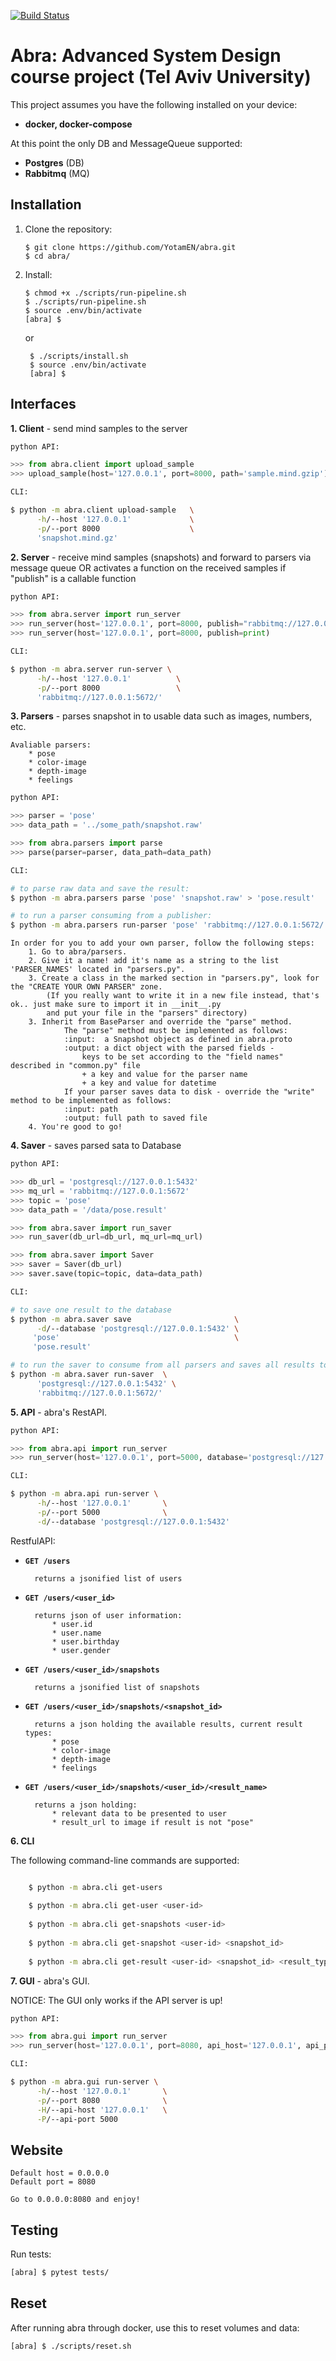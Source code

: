 [![Build Status](https://travis-ci.org/YotamEN/abra.svg?branch=master)](https://travis-ci.org/github/YotamEN/abra)

# Abra: Advanced System Design course project (Tel Aviv University)

This project assumes you have the following installed on your device:
* **docker, docker-compose** 

At this point the only DB and MessageQueue supported:
* **Postgres** (DB)
* **Rabbitmq** (MQ)

## Installation

1. Clone the repository:

    ```console
    $ git clone https://github.com/YotamEN/abra.git
    $ cd abra/
    ```

2. Install:

    ```console
    $ chmod +x ./scripts/run-pipeline.sh
    $ ./scripts/run-pipeline.sh
    $ source .env/bin/activate
    [abra] $
    ```
   
   or 
   
   ```console
    $ ./scripts/install.sh
    $ source .env/bin/activate
    [abra] $
    ```
   

## Interfaces

**1. Client** - send mind samples to the server

```python
python API:

>>> from abra.client import upload_sample
>>> upload_sample(host='127.0.0.1', port=8000, path='sample.mind.gzip')
```
```bash
CLI:

$ python -m abra.client upload-sample   \
      -h/--host '127.0.0.1'             \
      -p/--port 8000                    \
      'snapshot.mind.gz'
```

**2. Server** - receive mind samples (snapshots) and forward to parsers via message queue OR 
activates a function on the received samples if "publish" is a callable function
   
```python
python API:

>>> from abra.server import run_server
>>> run_server(host='127.0.0.1', port=8000, publish="rabbitmq://127.0.0.1:5672")
>>> run_server(host='127.0.0.1', port=8000, publish=print)
```
```bash
CLI:

$ python -m abra.server run-server \
      -h/--host '127.0.0.1'          \
      -p/--port 8000                 \
      'rabbitmq://127.0.0.1:5672/'
```
**3. Parsers** - parses snapshot in to usable data such as images, numbers, etc.

    Avaliable parsers:
        * pose
        * color-image
        * depth-image
        * feelings
```python
python API:

>>> parser = 'pose'
>>> data_path = '../some_path/snapshot.raw'

>>> from abra.parsers import parse
>>> parse(parser=parser, data_path=data_path)
```
```bash
CLI:

# to parse raw data and save the result:
$ python -m abra.parsers parse 'pose' 'snapshot.raw' > 'pose.result'

# to run a parser consuming from a publisher:
$ python -m abra.parsers run-parser 'pose' 'rabbitmq://127.0.0.1:5672/'
```
```
In order for you to add your own parser, follow the following steps:
    1. Go to abra/parsers.
    2. Give it a name! add it's name as a string to the list 'PARSER_NAMES' located in "parsers.py".
    3. Create a class in the marked section in "parsers.py", look for the "CREATE YOUR OWN PARSER" zone.
        (If you really want to write it in a new file instead, that's ok.. just make sure to import it in __init__.py
        and put your file in the "parsers" directory)
    3. Inherit from BaseParser and override the "parse" method.
            The "parse" method must be implemented as follows:
            :input:  a Snapshot object as defined in abra.proto
            :output: a dict object with the parsed fields - 
                keys to be set according to the "field names" described in "common.py" file
                + a key and value for the parser name
                + a key and value for datetime
            If your parser saves data to disk - override the "write" method to be implemented as follows:
            :input: path
            :output: full path to saved file
    4. You're good to go!
```

**4. Saver** - saves parsed sata to Database
```python
python API:

>>> db_url = 'postgresql://127.0.0.1:5432'
>>> mq_url = 'rabbitmq://127.0.0.1:5672'
>>> topic = 'pose'
>>> data_path = '/data/pose.result'

>>> from abra.saver import run_saver
>>> run_saver(db_url=db_url, mq_url=mq_url)

>>> from abra.saver import Saver
>>> saver = Saver(db_url)
>>> saver.save(topic=topic, data=data_path)
```
```bash
CLI:

# to save one result to the database
$ python -m abra.saver save                       \
      -d/--database 'postgresql://127.0.0.1:5432' \
     'pose'                                       \
     'pose.result'

# to run the saver to consume from all parsers and saves all results to the DB
$ python -m abra.saver run-saver  \
      'postgresql://127.0.0.1:5432' \
      'rabbitmq://127.0.0.1:5672/'

```

**5. API** - abra's RestAPI.

```python
python API:

>>> from abra.api import run_server
>>> run_server(host='127.0.0.1', port=5000, database='postgresql://127.0.0.1:5432')
```
```bash
CLI:

$ python -m abra.api run-server \
      -h/--host '127.0.0.1'       \
      -p/--port 5000              \
      -d/--database 'postgresql://127.0.0.1:5432'
```
RestfulAPI:
* **`GET /users`**

        returns a jsonified list of users
    
* **`GET /users/<user_id>`**

        returns json of user information:
            * user.id
            * user.name
            * user.birthday
            * user.gender
    
* **`GET /users/<user_id>/snapshots`**

        returns a jsonified list of snapshots
    
* **`GET /users/<user_id>/snapshots/<snapshot_id>`**

        returns a json holding the available results, current result types:
            * pose
            * color-image
            * depth-image
            * feelings
    
* **`GET /users/<user_id>/snapshots/<user_id>/<result_name>`**

        returns a json holding:
            * relevant data to be presented to user 
            * result_url to image if result is not "pose"
        

**6. CLI**

The following command-line commands are supported:
```bash

    $ python -m abra.cli get-users
    
    $ python -m abra.cli get-user <user-id> 
    
    $ python -m abra.cli get-snapshots <user-id> 
    
    $ python -m abra.cli get-snapshot <user-id> <snapshot_id>
    
    $ python -m abra.cli get-result <user-id> <snapshot_id> <result_type>
```
  

**7. GUI** - abra's GUI.

NOTICE: The GUI only works if the API server is up!

```python
python API:

>>> from abra.gui import run_server
>>> run_server(host='127.0.0.1', port=8080, api_host='127.0.0.1', api_port=5000)
```
```bash
CLI:

$ python -m abra.gui run-server \
      -h/--host '127.0.0.1'       \
      -p/--port 8080              \
      -H/--api-host '127.0.0.1'   \
      -P/--api-port 5000
```
  
## Website


    Default host = 0.0.0.0
    Default port = 8080
            
    Go to 0.0.0.0:8080 and enjoy!


## Testing

Run tests:
```bash
[abra] $ pytest tests/
```


## Reset

After running abra through docker, use this to reset volumes and data:
```bash
[abra] $ ./scripts/reset.sh
```
